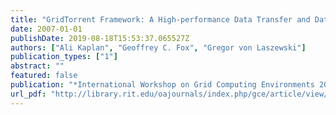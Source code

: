 ```yaml
---
title: "GridTorrent Framework: A High-performance Data Transfer and Data Sharing Framework for Scientific Computing"
date: 2007-01-01
publishDate: 2019-08-18T15:53:37.065527Z
authors: ["Ali Kaplan", "Geoffrey C. Fox", "Gregor von Laszewski"]
publication_types: ["1"]
abstract: ""
featured: false
publication: "*International Workshop on Grid Computing Environments 2007 in Conjunction with SC07*"
url_pdf: "http://library.rit.edu/oajournals/index.php/gce/article/view/85/46"
---
```


